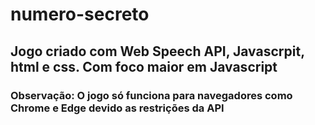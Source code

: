 # numero-secreto

## Jogo criado com Web Speech API, Javascrpit, html e css. Com foco maior em Javascript

### Observação:  O jogo só funciona para navegadores como Chrome e Edge devido as restrições da API
